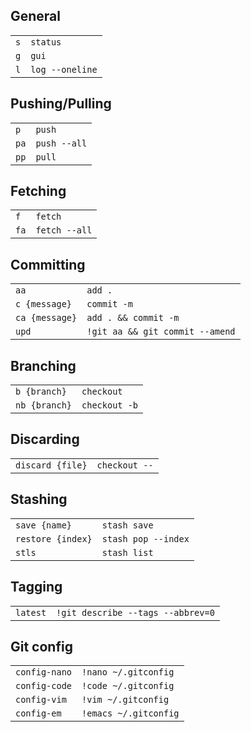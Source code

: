 ## General

|||
| --- | --- |
| `s` | `status` |
| `g` | `gui` |
| `l` | `log --oneline` |

## Pushing/Pulling

|||
| --- | --- |
| `p` | `push` |
| `pa`  | `push --all` |
| `pp`  | `pull` |

## Fetching

|||
| --- | --- |
| `f`  | `fetch` |
| `fa`  | `fetch --all` |

## Committing

|||
| --- | --- |
| `aa`  | `add .` |
| `c {message}`  | `commit -m` |
| `ca {message}`  | `add . && commit -m` |
| `upd`  | `!git aa && git commit --amend` |

## Branching

|||
| --- | --- |
| `b {branch}`  | `checkout` |
| `nb {branch}`  | `checkout -b` |


## Discarding

|||
| --- | --- |
| `discard {file}`  | `checkout --` |

## Stashing 

|||
| --- | --- |
| `save {name}`  | `stash save` |
| `restore {index}`  | `stash pop --index` |
| `stls`  | `stash list` |

## Tagging

|||
| --- | --- |
| `latest` | `!git describe --tags --abbrev=0` |

## Git config

|||
| --- | --- |
| `config-nano`  | `!nano ~/.gitconfig` |
| `config-code`  | `!code ~/.gitconfig` |
| `config-vim`  | `!vim ~/.gitconfig` |
| `config-em`  | `!emacs ~/.gitconfig` |